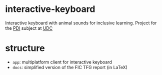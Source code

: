 # interactive-keyboard
Interactive keyboard with animal sounds for inclusive learning. Project for the [PDI]() subject at [UDC](https://estudos.udc.es/es/study/detail/614g01v01)

# structure
- `app`: multiplatform client for interactive keyboard
- `docs`: simplified version of the FIC TFG report (in LaTeX)
